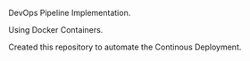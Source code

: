 
DevOps Pipeline Implementation.

Using Docker Containers.

Created this repository to automate the Continous Deployment.

